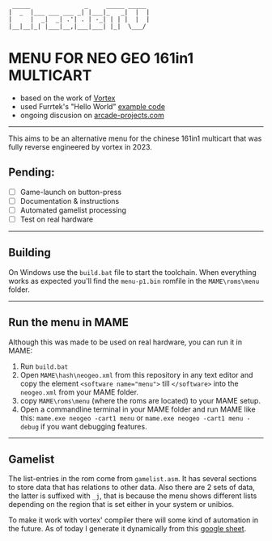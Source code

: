 ```
 _____               _     _____ _____ 
|  _  |___ ___ ___ _| |___|_   _|  |  |
|     |  _|  _| .'| . | -_| | | |  |  |
|__|__|_| |___|__,|___|___| |_|  \___/ 
```
# MENU FOR NEO GEO 161in1 MULTICART 

- based on the work of [Vortex](https://github.com/xvortex/VTXCart)
- used Furrtek's "Hello World" [example code](https://wiki.neogeodev.org/index.php?title=Hello_world_tutorial)
- ongoing discusion on [arcade-projects.com](https://www.arcade-projects.com/threads/reverse-engineering-161-in-1-cartridge-to-change-rom-games.15069/latest)

---

This aims to be an alternative menu for the chinese 161in1 multicart that was fully reverse engineered by vortex in 2023.

## Pending:

- [ ] Game-launch on button-press
- [ ] Documentation & instructions
- [ ] Automated gamelist processing
- [ ] Test on real hardware

---

## Building

On Windows use the `build.bat` file to start the toolchain.
When everything works as expected you'll find the `menu-p1.bin` romfile in the `MAME\roms\menu` folder.

---

## Run the menu in MAME

Although this was made to be used on real hardware, you can run it in MAME:

1. Run `build.bat`
2. Open `MAME\hash\neogeo.xml` from this repository in any text editor and copy the element `<software name="menu">` till `</software>` into the `neogeo.xml` from your MAME folder.
3. copy `MAME\roms\menu` (where the roms are located) to your MAME setup.
4. Open a commandline terminal in your MAME folder and run MAME like this: `mame.exe neogeo -cart1 menu` or `mame.exe neogeo -cart1 menu -debug` if you want debugging features.

---

## Gamelist

The list-entries in the rom come from `gamelist.asm`. 
It has several sections to store data that has relations to other data.
Also there are 2 sets of data, the latter is suffixed with `_j`, that is because the menu shows different lists depending on the region that is set either in your system or unibios.

To make it work with vortex' compiler there will some kind of automation in the future.
As of today I generate it dynamically from this [google sheet](https://docs.google.com/spreadsheets/d/1SvTqueoCBW6DWAlXX2c7Bu-1nL3tjjF4dnOUXxzvHcQ/edit?usp=sharing).